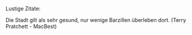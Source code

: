 Lustige Zitate:

Die Stadt gilt als sehr gesund, nur wenige Barzillen überleben dort.
(Terry Pratchett - MacBest)
